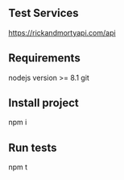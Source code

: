 ## Test Services 
https://rickandmortyapi.com/api

## Requirements
nodejs version >= 8.1
git

## Install project

npm i

## Run tests

npm t